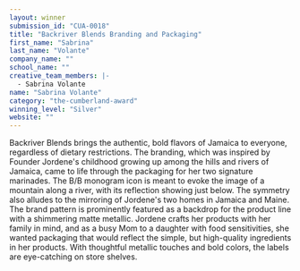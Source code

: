 ```yaml
---
layout: winner
submission_id: "CUA-0018"
title: "Backriver Blends Branding and Packaging"
first_name: "Sabrina"
last_name: "Volante"
company_name: ""
school_name: ""
creative_team_members: |-
  - Sabrina Volante
name: "Sabrina Volante"
category: "the-cumberland-award"
winning_level: "Silver"
website: ""
---
```


Backriver Blends brings the authentic, bold flavors of Jamaica to everyone, regardless of dietary restrictions. The branding, which was inspired by Founder Jordene's childhood growing up among the hills and rivers of Jamaica, came to life through the packaging for her two signature marinades. The B/B monogram icon is meant to evoke the image of a mountain along a river, with its reflection showing just below. The symmetry also alludes to the mirroring of Jordene's two homes in Jamaica and Maine. The brand pattern is prominently featured as a backdrop for the product line with a shimmering matte metallic. Jordene crafts her products with her family in mind, and as a busy Mom to a daughter with food sensitivities, she wanted packaging that would reflect the simple, but high-quality ingredients in her products. With thoughtful metallic touches and bold colors, the labels are eye-catching on store shelves.
